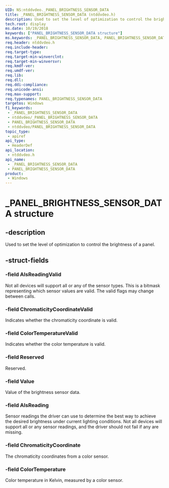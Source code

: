 ```yaml
---
UID: NS:ntddvdeo._PANEL_BRIGHTNESS_SENSOR_DATA
title: _PANEL_BRIGHTNESS_SENSOR_DATA (ntddvdeo.h)
description: Used to set the level of optimization to control the brightness of a panel.
tech.root: display
ms.date: 10/19/2018
keywords: ["PANEL_BRIGHTNESS_SENSOR_DATA structure"]
ms.keywords: _PANEL_BRIGHTNESS_SENSOR_DATA, PANEL_BRIGHTNESS_SENSOR_DATA,
req.header: ntddvdeo.h
req.include-header: 
req.target-type: 
req.target-min-winverclnt: 
req.target-min-winversvr: 
req.kmdf-ver: 
req.umdf-ver: 
req.lib: 
req.dll: 
req.ddi-compliance: 
req.unicode-ansi: 
req.max-support: 
req.typenames: PANEL_BRIGHTNESS_SENSOR_DATA
targetos: Windows
f1_keywords:
 - _PANEL_BRIGHTNESS_SENSOR_DATA
 - ntddvdeo/_PANEL_BRIGHTNESS_SENSOR_DATA
 - PANEL_BRIGHTNESS_SENSOR_DATA
 - ntddvdeo/PANEL_BRIGHTNESS_SENSOR_DATA
topic_type:
 - apiref
api_type:
 - HeaderDef
api_location:
 - ntddvdeo.h
api_name:
 - _PANEL_BRIGHTNESS_SENSOR_DATA
 - PANEL_BRIGHTNESS_SENSOR_DATA
product:
 - Windows
---
```


# _PANEL_BRIGHTNESS_SENSOR_DATA structure


## -description

Used to set the level of optimization to control the brightness of a panel.

## -struct-fields

### -field AlsReadingValid

Not all devices will support all or any of the sensor types. This is a bitmask representing which sensor values are valid. The valid flags may change between calls.

### -field ChromaticityCoordinateValid

Indicates whether the chromaticity coordinate is valid.

### -field ColorTemperatureValid

Indicates whether the color temperature is valid.

### -field Reserved

Reserved.

### -field Value

Value of the brightness sensor data.

### -field AlsReading

Sensor readings the driver can use to determine the best way to achieve the desired brightness under current lighting conditions. Not all devices will support all or any sensor readings, and the driver should not fail if any are missing.

### -field ChromaticityCoordinate

The chromaticity coordinates from a color sensor.

### -field ColorTemperature

Color temperature in Kelvin, measured by a color sensor.

